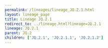 ```yaml
---
permalink: /lineages/lineage_JQ.2.1.html
layout: lineage_page
title: Lineage JQ.2.1
redirect_to: ../lineage.html?lineage=JQ.2.1
lineage: JQ.2.1
parent: JQ.2
children: ['JQ.2.1', 'JQ.2.1.1', 'JQ.2.1.2']
---
```

